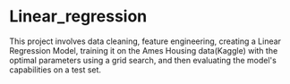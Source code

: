 # Linear_regression
This project involves data cleaning, feature engineering, creating a Linear Regression Model, training it on the Ames Housing data(Kaggle) with the optimal parameters using a grid search, and then evaluating the model's capabilities on a test set.
